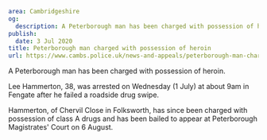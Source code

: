 ```yaml
area: Cambridgeshire
og:
  description: A Peterborough man has been charged with possession of heroin.
publish:
  date: 3 Jul 2020
title: Peterborough man charged with possession of heroin
url: https://www.cambs.police.uk/news-and-appeals/peterborough-man-charged-with-possession-of-heroin
```

A Peterborough man has been charged with possession of heroin.

Lee Hammerton, 38, was arrested on Wednesday (1 July) at about 9am in Fengate after he failed a roadside drug swipe.

Hammerton, of Chervil Close in Folksworth, has since been charged with possession of class A drugs and has been bailed to appear at Peterborough Magistrates' Court on 6 August.
